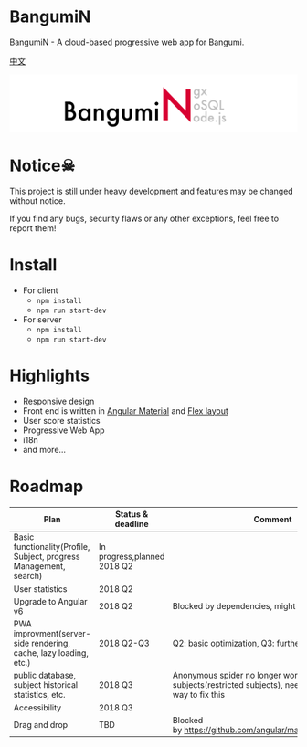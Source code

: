 # BangumiN

BangumiN - A cloud-based progressive web app for Bangumi.

[中文](./documents/zh-Hans/README.md)

![name](./documents/en-US/images/name.png)

# Notice☠

This project is still under heavy development and features may be changed without notice.

If you find any bugs, security flaws or any other exceptions, feel free to report them!

# Install


* For client
    * `npm install`
    * `npm run start-dev`
* For server
    * `npm install`
    * `npm run start-dev`


# Highlights
* Responsive design
* Front end is written in [Angular Material](https://material.angular.io/) and [Flex layout](https://github.com/angular/flex-layout)
* User score statistics 
* Progressive Web App 
* i18n
* and more...



# Roadmap




| Plan | Status & deadline | Comment |
| --- | --- | --- |
| Basic functionality(Profile, Subject, progress Management, search) | In progress,planned 2018 Q2  |  |
| User statistics | 2018 Q2 |  |
| Upgrade to Angular v6 | 2018 Q2 | Blocked by dependencies, might be deferred |
| PWA improvment(server-side rendering, cache, lazy loading, etc.) | 2018 Q2-Q3 | Q2: basic optimization, Q3: further improvement |
| public database, subject historical statistics, etc. | 2018 Q3 | Anonymous spider no longer works for all subjects(restricted subjects), need to figure out a way to fix this |
| Accessibility  | 2018 Q3 |  |
| Drag and drop | TBD | Blocked by https://github.com/angular/material2/issues/8963 |



